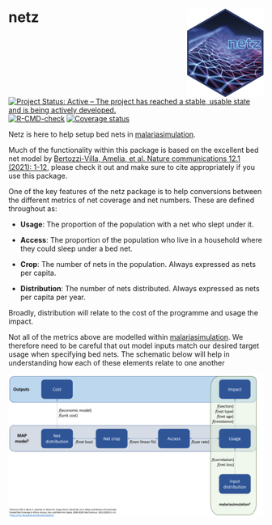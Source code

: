 
<!-- README.md is generated from README.Rmd. Please edit that file -->

# netz <img src="man/figures/Netz.png" align="right" width=30% height=30% />

<!-- badges: start -->

[![Project Status: Active – The project has reached a stable, usable
state and is being actively
developed.](https://www.repostatus.org/badges/latest/active.svg)](https://www.repostatus.org/#active)
[![R-CMD-check](https://github.com/mrc-ide/netz/workflows/R-CMD-check/badge.svg)](https://github.com/mrc-ide/netz/actions)
[![Coverage
status](https://codecov.io/gh/mrc-ide/peeps/branch/main/graph/badge.svg)](https://codecov.io/github/mrc-ide/netz)
<!-- badges: end -->

Netz is here to help setup bed nets in
[malariasimulation](https://mrc-ide.github.io/malariasimulation/).

Much of the functionality within this package is based on the excellent
bed net model by [Bertozzi-Villa, Amelia, et al. Nature communications
12.1 (2021): 1-12](https://www.nature.com/articles/s41467-021-23707-7),
please check it out and make sure to cite appropriately if you use this
package.

One of the key features of the netz package is to help conversions
between the different metrics of net coverage and net numbers. These are
defined throughout as:

- **Usage**: The proportion of the population with a net who slept under
  it.

- **Access**: The proportion of the population who live in a household
  where they could sleep under a bed net.

- **Crop**: The number of nets in the population. Always expressed as
  nets per capita.

- **Distribution**: The number of nets distributed. Always expressed as
  nets per capita per year.

Broadly, distribution will relate to the cost of the programme and usage
the impact.

Not all of the metrics above are modelled within
[malariasimulation](https://mrc-ide.github.io/malariasimulation/). We
therefore need to be careful that out model inputs match our desired
target usage when specifying bed nets. The schematic below will help in
understanding how each of these elements relate to one another

<img src="man/figures/Schematic.png" />
